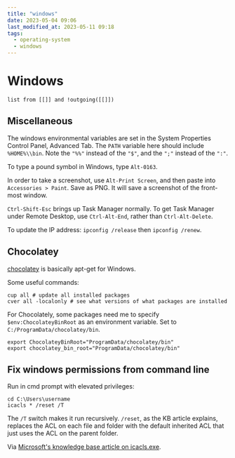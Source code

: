 ```yaml
---
title: "windows"
date: 2023-05-04 09:06
last_modified_at: 2023-05-11 09:18
tags:
  - operating-system
  - windows
---
```


# Windows

```dataview
list from [[]] and !outgoing([[]])
```

## Miscellaneous

The windows environmental variables are set in the System Properties Control Panel, Advanced Tab.
The `PATH` variable here should include `%HOME%\\bin`.
Note the `"%%"` instead of the `"$"`, and the `";"` instead of the `":"`.

To type a pound symbol in Windows, type `Alt-0163`.

In order to take a screenshot, use `Alt-Print Screen`, and then paste into `Accessories > Paint`. Save as PNG. It will save a screenshot of the front-most window.

`Ctrl-Shift-Esc` brings up Task Manager normally. To get Task Manager under Remote Desktop, use `Ctrl-Alt-End`, rather than `Ctrl-Alt-Delete`.

To update the IP address: `ipconfig /release` then `ipconfig /renew`.

## Chocolatey

[chocolatey](http://chocolatey.org/) is basically apt-get for Windows.

Some useful commands:

```text
cup all # update all installed packages
cver all -localonly # see what versions of what packages are installed
```

For Chocolately, some packages need me to specify `$env:ChocolateyBinRoot` as an environment variable. Set to `C:/ProgramData/chocolatey/bin`.

```text
export ChocolateyBinRoot="ProgramData/chocolatey/bin"
export chocolatey_bin_root="ProgramData/chocolatey/bin"
```

## Fix windows permissions from command line

Run in cmd prompt with elevated privileges:

```text
cd C:\Users\username
icacls * /reset /T
```

The `/T` switch makes it run recursively. `/reset`, as the KB article explains, replaces the ACL on each file and folder with the default inherited ACL that just uses the ACL on the parent folder.

Via [Microsoft's knowledge base article on icacls.exe](http://technet.microsoft.com/en-us/library/cc753525%28WS.10%29.aspx).
